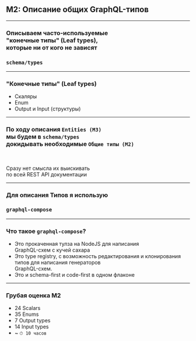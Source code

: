 ## M2: Описание общих GraphQL-типов

-----

### Описываем часто-используемые <br/>"конечные типы" (Leaf types), <br/>которые ни от кого не зависят

### `schema/types`

-----

### "Конечные типы" (Leaf types) <!-- .element: class="orange" -->

- Скаляры <!-- .element: class="fragment" -->
- Enum <!-- .element: class="fragment" -->
- Output и Input (структуры) <!-- .element: class="fragment" -->

-----

### По ходу описания `Entities (M3)` <br/>мы будем в `schema/types` <br/>докидывать необходимые `Общие типы (M2)`

<br/>

Сразу нет смысла их выискивать <br/>по всей REST API документации <!-- .element: class="fragment red" -->

-----

### Для описания Типов я использую

### `graphql-compose`

-----

### Что такое `graphql-compose`?

- Это прокаченная тулза на NodeJS для написания <br/>GraphQL-схем с кучей сахара <!-- .element: class="fragment" -->
- Это type registry, с возможность редактирования и клонирования типов для написания генераторов <br/>GraphQL-схем. <!-- .element: class="fragment" -->
- Это и schema-first и code-first в одном флаконе <!-- .element: class="fragment" -->

-----

### Грубая оценка M2

- 24 Scalars
- 35 Enums
- 7 Output types
- 14 Input types
- ~ `⏱ 10 часов`
